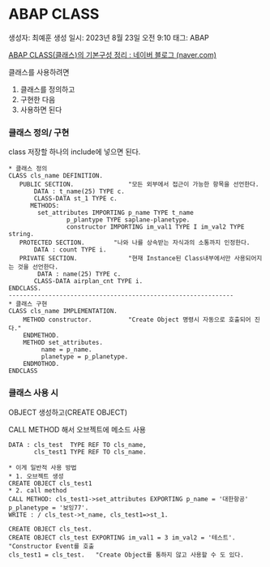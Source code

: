 # ABAP CLASS

생성자: 최예훈
생성 일시: 2023년 8월 23일 오전 9:10
태그: ABAP

[ABAP CLASS(클래스)의 기본구성 정리 : 네이버 블로그 (naver.com)](https://m.blog.naver.com/softwon1/222103324099)

클래스를 사용하려면 

1. 클래스를 정의하고
2. 구현한 다음
3. 사용하면 된다

### 클래스 정의/ 구현

class 저장할 하나의 include에 넣으면 된다.

```abap
* 클래스 정의 
CLASS cls_name DEFINITION.
   PUBLIC SECTION.               "모든 외부에서 접근이 가능한 항목을 선언한다.
       DATA : t_name(25) TYPE c.
       CLASS-DATA st_1 TYPE c.
      METHODS:
        set_attributes IMPORTING p_name TYPE t_name
				p_plantype TYPE saplane-planetype.
				constructor IMPORTING im_val1 TYPE I im_val2 TYPE string.
   PROTECTED SECTION.        "나와 나를 상속받는 자식과의 소통까지 인정한다.
       DATA : count TYPE i.
   PRIVATE SECTION.              "현재 Instance된 Class내부에서만 사용되어지는 것을 선언한다.
        DATA : name(25) TYPE c.
       CLASS-DATA airplan_cnt TYPE i.
ENDCLASS.
--------------------------------------------------------------
* 클래스 구현
CLASS cls_name IMPLEMENTATION.
    METHOD constructor.          "Create Object 명령시 자동으로 호출되어 진다."
    ENDMETHOD.
    METHOD set_attributes.
	     name = p_name.
	     planetype = p_planetype.
    ENDMOTHOD.
ENDCLASS
```

### 클래스 사용 시

OBJECT 생성하고(CREATE OBJECT)

CALL METHOD 해서 오브젝트에  메소드 사용

```abap
DATA : cls_test  TYPE REF TO cls_name,
       cls_test1 TYPE REF TO cls_name.

* 이게 일반적 사용 방법
* 1. 오브젝트 생성
CREATE OBJECT cls_test1  
* 2. call method
CALL METHOD: cls_test1->set_attributes EXPORTING p_name = '대한항공' p_planetype = '보잉77'.
WRITE : / cls_test->t_name, cls_test1=>st_1.

CREATE OBJECT cls_test.
CREATE OBJECT cls_test EXPORTING im_val1 = 3 im_val2 = '테스트'.  "Constructor Event를 호출
cls_test1 = cls_test.   "Create Object를 통하지 않고 사용할 수 도 있다.
```